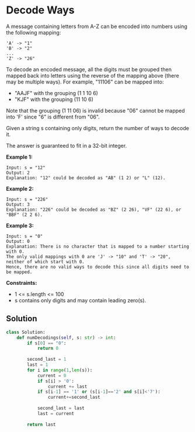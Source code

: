 <h1>Decode Ways</h1>

<p>
A message containing letters from A-Z can be encoded into numbers using the following mapping:

    'A' -> "1"
    'B' -> "2"
    ...
    'Z' -> "26"
To decode an encoded message, all the digits must be grouped then mapped back into letters using the reverse of the mapping above (there may be multiple ways). For example, "11106" can be mapped into:

- "AAJF" with the grouping (1 1 10 6)
- "KJF" with the grouping (11 10 6)

Note that the grouping (1 11 06) is invalid because "06" cannot be mapped into 'F' since "6" is different from "06".

Given a string s containing only digits, return the number of ways to decode it.

The answer is guaranteed to fit in a 32-bit integer.

<b>Example 1:</b>

    Input: s = "12"
    Output: 2
    Explanation: "12" could be decoded as "AB" (1 2) or "L" (12).
    
<b>Example 2:</b>

    Input: s = "226"
    Output: 3
    Explanation: "226" could be decoded as "BZ" (2 26), "VF" (22 6), or "BBF" (2 2 6).
    
<b>Example 3:</b>

    Input: s = "0"
    Output: 0
    Explanation: There is no character that is mapped to a number starting with 0.
    The only valid mappings with 0 are 'J' -> "10" and 'T' -> "20", neither of which start with 0.
    Hence, there are no valid ways to decode this since all digits need to be mapped.

<b>Constraints:</b>

- 1 <= s.length <= 100
- s contains only digits and may contain leading zero(s).

<h2>Solution</h2>

```python
class Solution:
    def numDecodings(self, s: str) -> int:
        if s[0] == "0":
            return 0
        
        second_last = 1
        last = 1
        for i in range(1,len(s)):
            current = 0
            if s[i] > '0':
                current += last
            if s[i-1] == '1' or (s[i-1]=='2' and s[i]<'7'):
                current+=second_last
            
            second_last = last
            last = current
            
        return last
```

